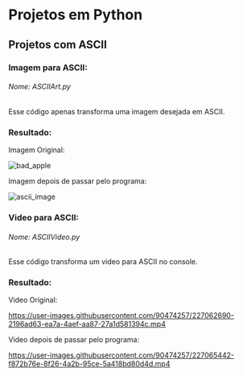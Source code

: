 <h1> Projetos em Python </h1>

<h2> Projetos com ASCII </h2>
<h3> Imagem para ASCII: </h3>
<h6>Nome: ASCIIArt.py</h6>

Esse código apenas transforma uma imagem desejada em ASCII.
<h3>Resultado:</h3>

<p>Imagem Original:</p>

![bad_apple](https://user-images.githubusercontent.com/90474257/227060486-af3b4e87-90c9-4111-9fd1-def97fccdb61.jpg)

<p>Imagem depois de passar pelo programa:</p>

![ascii_image](https://user-images.githubusercontent.com/90474257/227060508-0e44cb12-b6cd-4b56-8356-52a87c55e380.png)


<h3> Video para ASCII: </h3>
<h6>Nome: ASCIIVideo.py</h6>

Esse código transforma um video para ASCII no console.

<h3> Resultado: </h3>

<p> Video Original: </p>

https://user-images.githubusercontent.com/90474257/227062690-2196ad63-ea7a-4aef-aa87-27a1d581394c.mp4

<p> Video depois de passar pelo programa: </p>

https://user-images.githubusercontent.com/90474257/227065442-f872b76e-8f26-4a2b-95ce-5a418bd80d4d.mp4
